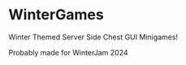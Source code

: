 WinterGames
============

Winter Themed Server Side Chest GUI Minigames!


Probably made for WinterJam 2024